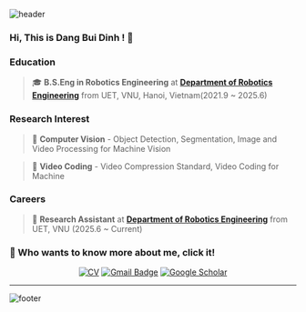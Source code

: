 ![header](https://capsule-render.vercel.app/api?type=wave&color=auto&height=150&section=header&text=Dang%20Bui%20Dinh&fontSize=70&animation=fadeIn)

### Hi, This is Dang Bui Dinh ! 👋

### Education  
> 🎓 **B.S.Eng in Robotics Engineering** at [**Department of Robotics Engineering**](https://sites.google.com/view/aimpuet/home) from UET, VNU, Hanoi, Vietnam(2021.9 ~ 2025.6)  

### Research Interest  
> 🔬 **Computer Vision** - Object Detection, Segmentation, Image and Video Processing for Machine Vision

> 🔬 **Video Coding** - Video Compression Standard, Video Coding for Machine

### Careers

> 💼 **Research Assistant** at [**Department of Robotics Engineering**](https://sites.google.com/view/aimpuet/home) from UET, VNU (2025.6 ~ Current)  
 

### 👀 Who wants to know more about me, click it!

<div align=center>



[![CV](http://img.shields.io/badge/-CV-black?style=flat-square&logo=github&link=https://davinci-ai.tistory.com/)](https://dangdinh17.github.io/docs/CV/)
[![Gmail Badge](https://img.shields.io/badge/Gmail-d14836?style=flat-square&logo=Gmail&logoColor=white&link=mailto:tyoung960302@gmail.com)](mailto:dangdinh1713@gmail.com)
[![Google Scholar](https://img.shields.io/badge/Google%20Scholar-4285F4?style=flat-square&logo=google-scholar&logoColor=white)](https://scholar.google.com/citations?user=DEIog-oAAAAJ&hl=en)

</div>

---

![footer](https://capsule-render.vercel.app/api?type=wave&color=auto&height=120&section=footer&animation=fadeIn)
